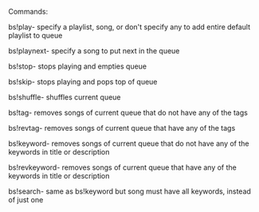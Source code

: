 Commands:

bs!play- specify a playlist, song, or don't specify any to add entire default playlist to queue

bs!playnext- specify a song to put next in the queue

bs!stop- stops playing and empties queue

bs!skip- stops playing and pops top of queue

bs!shuffle- shuffles current queue

bs!tag- removes songs of current queue that do not have any of the tags

bs!revtag- removes songs of current queue that have any of the tags

bs!keyword- removes songs of current queue that do not have any of the keywords in title or description

bs!revkeyword- removes songs of current queue that have any of the keywords in title or description

bs!search- same as bs!keyword but song must have all keywords, instead of just one